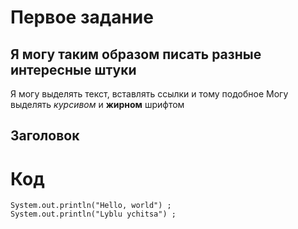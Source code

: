 # Первое задание

## Я могу таким образом писать разные интересные штуки

Я могу выделять текст, вставлять ссылки и тому подобное
Могу выделять _курсивом_ и **жирном** шрифтом

## Заголовок

# Код

```
System.out.println("Hello, world") ;
System.out.println("Lyblu ychitsa") ;
```